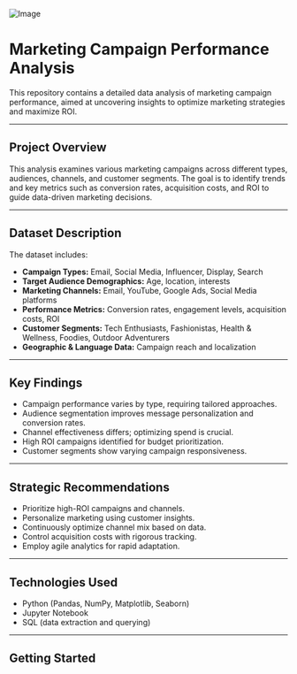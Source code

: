 ![Image](https://github.com/user-attachments/assets/d60c891c-f978-4af7-9689-f2f3d24366ad)

# Marketing Campaign Performance Analysis

This repository contains a detailed data analysis of marketing campaign performance, aimed at uncovering insights to optimize marketing strategies and maximize ROI.

---

## Project Overview

This analysis examines various marketing campaigns across different types, audiences, channels, and customer segments. The goal is to identify trends and key metrics such as conversion rates, acquisition costs, and ROI to guide data-driven marketing decisions.

---

## Dataset Description

The dataset includes:

- **Campaign Types:** Email, Social Media, Influencer, Display, Search  
- **Target Audience Demographics:** Age, location, interests  
- **Marketing Channels:** Email, YouTube, Google Ads, Social Media platforms  
- **Performance Metrics:** Conversion rates, engagement levels, acquisition costs, ROI  
- **Customer Segments:** Tech Enthusiasts, Fashionistas, Health & Wellness, Foodies, Outdoor Adventurers  
- **Geographic & Language Data:** Campaign reach and localization  

---

## Key Findings

- Campaign performance varies by type, requiring tailored approaches.  
- Audience segmentation improves message personalization and conversion rates.  
- Channel effectiveness differs; optimizing spend is crucial.  
- High ROI campaigns identified for budget prioritization.  
- Customer segments show varying campaign responsiveness.  

---

## Strategic Recommendations

- Prioritize high-ROI campaigns and channels.  
- Personalize marketing using customer insights.  
- Continuously optimize channel mix based on data.  
- Control acquisition costs with rigorous tracking.  
- Employ agile analytics for rapid adaptation.  

---

## Technologies Used

- Python (Pandas, NumPy, Matplotlib, Seaborn)  
- Jupyter Notebook  
- SQL (data extraction and querying)  
---

## Getting Started

